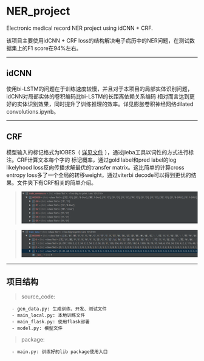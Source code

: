# NER_project
Electronic medical record NER project using idCNN + CRF.

该项目主要使用idCNN + CRF loss的结构解决电子病历中的NER问题，在测试数据集上的F1 score在94%左右。

---
## idCNN
使用bi-LSTM的问题在于训练速度较慢，并且对于本项目的局部实体识别问题，idCNN对局部实体的卷积编码比bi-LSTM的长距离依赖关系编码
相对而言达到更好的实体识别效果，同时提升了训练推理的效率。详见膨胀卷积神经网络dilated convolutions.ipynb。

---
## CRF
模型输入的标记格式为IOBES（ [详见文件](电子病历实体识别项目.ipynb) ），通过jieba工具以词性的方式进行标注。CRF计算文本每个字的
标记概率，通过gold label和pred label的log likelyhood loss反向传播求解最优的transfer matrix。这比简单的计算cross entropy
 loss多了一个全局的转移weight，通过viterbi decode可以得到更优的结果。文件夹下有CRF相关的简单介绍。
 
 > ![pic1](source_code/pic/pic1.png)
 
 > ![pic2](source_code/pic/pic2.png)
 
 ---
 ## 项目结构
 > source_code:
 
      - gen_data.py: 生成训练、开发、测试文件
      - main_local.py: 本地训练文件
      - main_flask.py: 使用flask部署
      - model.py: 模型文件
 > package:
 
      - main.py: 训练好的lib package使用入口
      
